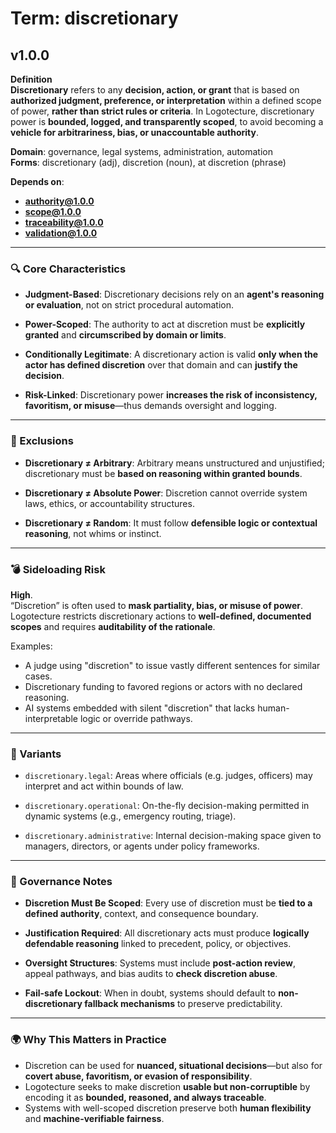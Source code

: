# Term: discretionary

## v1.0.0

**Definition**  
**Discretionary** refers to any **decision, action, or grant** that is based on **authorized judgment, preference, or interpretation** within a defined scope of power, **rather than strict rules or criteria**. In Logotecture, discretionary power is **bounded, logged, and transparently scoped**, to avoid becoming a **vehicle for arbitrariness, bias, or unaccountable authority**.

**Domain**: governance, legal systems, administration, automation  
**Forms**: discretionary (adj), discretion (noun), at discretion (phrase)

**Depends on**:  
- **authority@1.0.0**  
- **scope@1.0.0**  
- **traceability@1.0.0**  
- **validation@1.0.0**

---

### 🔍 Core Characteristics

- **Judgment-Based**: Discretionary decisions rely on an **agent's reasoning or evaluation**, not on strict procedural automation.

- **Power-Scoped**: The authority to act at discretion must be **explicitly granted** and **circumscribed by domain or limits**.

- **Conditionally Legitimate**: A discretionary action is valid **only when the actor has defined discretion** over that domain and can **justify the decision**.

- **Risk-Linked**: Discretionary power **increases the risk of inconsistency, favoritism, or misuse**—thus demands oversight and logging.

---

### 🚫 Exclusions

- **Discretionary ≠ Arbitrary**: Arbitrary means unstructured and unjustified; discretionary must be **based on reasoning within granted bounds**.

- **Discretionary ≠ Absolute Power**: Discretion cannot override system laws, ethics, or accountability structures.

- **Discretionary ≠ Random**: It must follow **defensible logic or contextual reasoning**, not whims or instinct.

---

### 💣 Sideloading Risk

**High**.  
“Discretion” is often used to **mask partiality, bias, or misuse of power**. Logotecture restricts discretionary actions to **well-defined, documented scopes** and requires **auditability of the rationale**.

Examples:
- A judge using "discretion" to issue vastly different sentences for similar cases.
- Discretionary funding to favored regions or actors with no declared reasoning.
- AI systems embedded with silent "discretion" that lacks human-interpretable logic or override pathways.

---

### 🔁 Variants

- `discretionary.legal`: Areas where officials (e.g. judges, officers) may interpret and act within bounds of law.

- `discretionary.operational`: On-the-fly decision-making permitted in dynamic systems (e.g., emergency routing, triage).

- `discretionary.administrative`: Internal decision-making space given to managers, directors, or agents under policy frameworks.

---

### 🔐 Governance Notes

- **Discretion Must Be Scoped**: Every use of discretion must be **tied to a defined authority**, context, and consequence boundary.

- **Justification Required**: All discretionary acts must produce **logically defendable reasoning** linked to precedent, policy, or objectives.

- **Oversight Structures**: Systems must include **post-action review**, appeal pathways, and bias audits to **check discretion abuse**.

- **Fail-safe Lockout**: When in doubt, systems should default to **non-discretionary fallback mechanisms** to preserve predictability.

---

### 🌍 Why This Matters in Practice

- Discretion can be used for **nuanced, situational decisions**—but also for **covert abuse, favoritism, or evasion of responsibility**.  
- Logotecture seeks to make discretion **usable but non-corruptible** by encoding it as **bounded, reasoned, and always traceable**.  
- Systems with well-scoped discretion preserve both **human flexibility** and **machine-verifiable fairness**.

